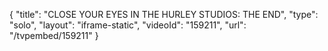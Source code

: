 {
    "title": "CLOSE YOUR EYES IN THE HURLEY STUDIOS: THE END",
    "type": "solo",
    "layout": "iframe-static",
    "videoId": "159211",
    "url": "\/tvpembed\/159211"
}